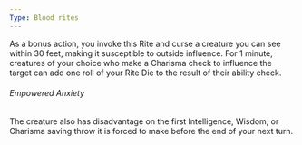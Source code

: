 ```yaml
---
Type: Blood rites
---
```

As a bonus action, you invoke this Rite and curse a creature you can see within 30 feet, making it susceptible to outside influence. For 1 minute, creatures of your choice who make
a Charisma check to influence the target can add one roll of your Rite Die to the result of their ability check.

###### Empowered Anxiety
The creature also has disadvantage on the first Intelligence, Wisdom, or Charisma saving throw it is forced to make before the end of your next turn.